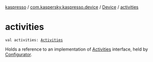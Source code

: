 [kaspresso](../../index.md) / [com.kaspersky.kaspresso.device](../index.md) / [Device](index.md) / [activities](./activities.md)

# activities

`val activities: `[`Activities`](../../com.kaspersky.kaspresso.device.activities/-activities/index.md)

Holds a reference to an implementation of [Activities](../../com.kaspersky.kaspresso.device.activities/-activities/index.md) interface, held by [Configurator](../../com.kaspersky.kaspresso.configurator/-configurator/index.md).

